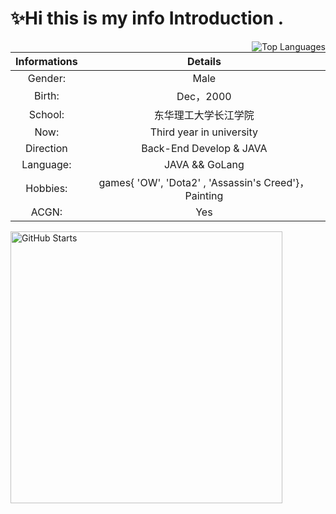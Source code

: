 # ✨Hi this is my info Introduction .

<!--
**9AM751/9AM751** is a ✨ _special_ ✨ repository because its `README.md` (this file) appears on your GitHub profile.

Here are some ideas to get you started:

- 🔭 I’m currently working on ...
- 🌱 I’m currently learning ...
- 👯 I’m looking to collaborate on ...
- 🤔 I’m looking for help with ...
- 💬 Ask me about ...
- 📫 How to reach me: ...
- 😄 Pronouns: ...
- ⚡ Fun fact: ...
-->
<img  align="right" src="https://github-readme-stats.vercel.app/api/top-langs/?username=9AM751&hide=pascal,html,CSS" alt="Top Languages"/>

|    Informations        |       Details                                   |
|:---------------------:|:---------------------------------------------------:|
| Gender:               | Male                                                |
| Birth:                | Dec，2000                                            |
| School:               | 东华理工大学长江学院                                          |
| Now:                  | Third year in university                            |
| Direction             | Back-End Develop & JAVA                               |
| Language:             | JAVA && GoLang                                      |
| Hobbies:              | games{ 'OW', 'Dota2' , 'Assassin's Creed'}，Painting |
| ACGN:                 | Yes    |


<img    width=435px;  src="https://github-readme-stats.vercel.app/api?username=9AM751&show_icons=true&theme=radical&count_private=true&hide_title=true&hide_border=true&include_all_commits=true" alt="GitHub Starts"/> 

